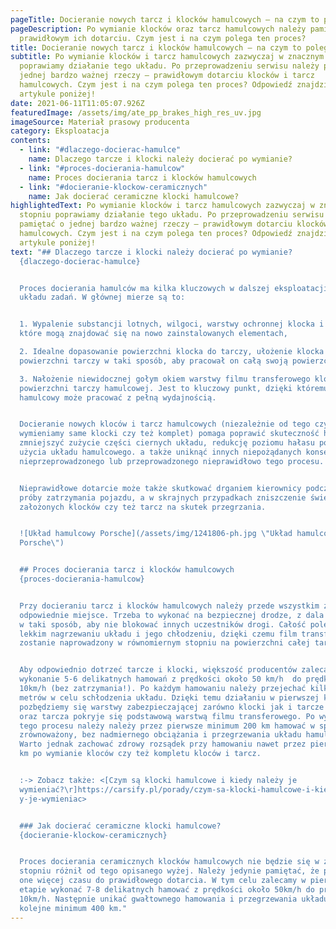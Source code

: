```yaml
---
pageTitle: Docieranie nowych tarcz i klocków hamulcowych – na czym to polega
pageDescription: Po wymianie klocków oraz tarcz hamulcowych należy pamiętać
  prawidłowym ich dotarciu. Czym jest i na czym polega ten proces?
title: Docieranie nowych tarcz i klocków hamulcowych – na czym to polega
subtitle: Po wymianie klocków i tarcz hamulcowych zazwyczaj w znacznym stopniu
  poprawiamy działanie tego układu. Po przeprowadzeniu serwisu należy pamiętać o
  jednej bardzo ważnej rzeczy – prawidłowym dotarciu klocków i tarcz
  hamulcowych. Czym jest i na czym polega ten proces? Odpowiedź znajdziesz w
  artykule poniżej!
date: 2021-06-11T11:05:07.926Z
featuredImage: /assets/img/ate_pp_brakes_high_res_uv.jpg
imageSource: Materiał prasowy producenta
category: Eksploatacja
contents:
  - link: "#dlaczego-docierac-hamulce"
    name: Dlaczego tarcze i klocki należy docierać po wymianie?
  - link: "#proces-docierania-hamulcow"
    name: Proces docierania tarcz i klocków hamulcowych
  - link: "#docieranie-klockow-ceramicznych"
    name: Jak docierać ceramiczne klocki hamulcowe?
highlightedText: Po wymianie klocków i tarcz hamulcowych zazwyczaj w znacznym
  stopniu poprawiamy działanie tego układu. Po przeprowadzeniu serwisu należy
  pamiętać o jednej bardzo ważnej rzeczy – prawidłowym dotarciu klocków i tarcz
  hamulcowych. Czym jest i na czym polega ten proces? Odpowiedź znajdziesz w
  artykule poniżej!
text: "## Dlaczego tarcze i klocki należy docierać po wymianie?
  {dlaczego-docierac-hamulce}


  Proces docierania hamulców ma kilka kluczowych w dalszej eksploatacji całego
  układu zadań. W głównej mierze są to:


  1. Wypalenie substancji lotnych, wilgoci, warstwy ochronnej klocka i tarczy,
  które mogą znajdować się na nowo zainstalowanych elementach,

  2. Idealne dopasowanie powierzchni klocka do tarczy, ułożenie klocka do
  powierzchni tarczy w taki sposób, aby pracował on całą swoją powierzchnią,

  3. Nałożenie niewidocznej gołym okiem warstwy filmu transferowego klocka na
  powierzchni tarczy hamulcowej. Jest to kluczowy punkt, dzięki któremu układ
  hamulcowy może pracować z pełną wydajnością.


  Docieranie nowych kloców i tarcz hamulcowych (niezależnie od tego czy
  wymieniamy same klocki czy też komplet) pomaga poprawić skuteczność hamowania,
  zmniejszyć zużycie części ciernych układu, redukcję poziomu hałasu podczas
  użycia układu hamulcowego. a także uniknąć innych niepożądanych konsekwencji
  nieprzeprowadzonego lub przeprowadzonego nieprawidłowo tego procesu.


  Nieprawidłowe dotarcie może także skutkować drganiem kierownicy podczas
  próby zatrzymania pojazdu, a w skrajnych przypadkach zniszczenie świeżo
  założonych klocków czy też tarcz na skutek przegrzania.


  ![Układ hamulcowy Porsche](/assets/img/1241806-ph.jpg \"Układ hamulcowy
  Porsche\")


  ## Proces docierania tarcz i klocków hamulcowych
  {proces-docierania-hamulcow}


  Przy docieraniu tarcz i klocków hamulcowych należy przede wszystkim zabrać o
  odpowiednie miejsce. Trzeba to wykonać na bezpiecznej drodze, z dala od ruchu
  w taki sposób, aby nie blokować innych uczestników drogi. Całość polega na
  lekkim nagrzewaniu układu i jego chłodzeniu, dzięki czemu film transferowy
  zostanie naprowadzony w równomiernym stopniu na powierzchni całej tarczy.\ 


  Aby odpowiednio dotrzeć tarcze i klocki, większość producentów zaleca
  wykonanie 5-6 delikatnych hamowań z prędkości około 50 km/h  do prędkości
  10km/h (bez zatrzymania!). Po każdym hamowaniu należy przejechać kilkaset
  metrów w celu schłodzenia układu. Dzięki temu działaniu w pierwszej kolejności
  pozbędziemy się warstwy zabezpieczającej zarówno klocki jak i tarcze hamulcowe
  oraz tarcza pokryje się podstawową warstwą filmu transferowego. Po wykonaniu
  tego procesu należy należy przez pierwsze minimum 200 km hamować w sposób
  zrównoważony, bez nadmiernego obciążania i przegrzewania układu hamulcowego.
  Warto jednak zachować zdrowy rozsądek przy hamowaniu nawet przez pierwsze 500
  km po wymianie kloców czy też kompletu kloców i tarcz.


  :-> Zobacz także: <[Czym są klocki hamulcowe i kiedy należy je
  wymieniać?\r]https://carsify.pl/porady/czym-sa-klocki-hamulcowe-i-kiedy-nalez\
  y-je-wymieniac>


  ### Jak docierać ceramiczne klocki hamulcowe?
  {docieranie-klockow-ceramicznych}


  Proces docierania ceramicznych klocków hamulcowych nie będzie się w znacznym
  stopniu różnił od tego opisanego wyżej. Należy jedynie pamiętać, że potrzebują
  one więcej czasu do prawidłowego dotarcia. W tym celu zalecamy w pierwszym
  etapie wykonać 7-8 delikatnych hamować z prędkości około 50km/h do prędkości
  10km/h. Następnie unikać gwałtownego hamowania i przegrzewania układu przez
  kolejne minimum 400 km."
---
```

